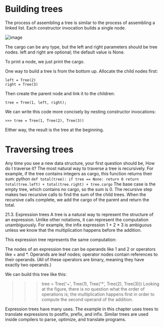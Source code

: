 # Building trees
The process of assembling a tree is similar to the process of assembling a linked list. 
Each constructor invocation builds a single node.

![image](https://user-images.githubusercontent.com/19671036/60832987-e61d2180-a182-11e9-81b7-14b307ef9d75.png)

The cargo can be any type, but the left and right parameters should be tree nodes. left and right are optional; the default value is None.

To print a node, we just print the cargo.

One way to build a tree is from the bottom up. Allocate the child nodes first:
```
left = Tree(2)
right = Tree(3)
```
Then create the parent node and link it to the children:
```
tree = Tree(1, left, right);
```
We can write this code more concisely by nesting constructor invocations:
```
>>> tree = Tree(1, Tree(2), Tree(3))
```
Either way, the result is the tree at the beginning.

# Traversing trees
Any time you see a new data structure, your first question should be, How do I traverse it? The most natural way to traverse a tree is recursively. For example, if the tree contains integers as cargo, this function returns their sum:
python ```
def total(tree):
    if tree == None: return 0
    return total(tree.left) + total(tree.right) + tree.cargo
    ```
The base case is the empty tree, which contains no cargo, so the sum is 0. The recursive step makes two recursive calls to find the sum of the child trees. When the recursive calls complete, we add the cargo of the parent and return the total.

21.3. Expression trees
A tree is a natural way to represent the structure of an expression. Unlike other notations, it can represent the computation unambiguously. For example, the infix expression 1 + 2 * 3 is ambiguous unless we know that the multiplication happens before the addition.

This expression tree represents the same computation:

The nodes of an expression tree can be operands like 1 and 2 or operators like + and *. Operands are leaf nodes; operator nodes contain references to their operands. (All of these operators are binary, meaning they have exactly two operands.)

We can build this tree like this:

>>> tree = Tree('+', Tree(1), Tree('*', Tree(2), Tree(3)))
Looking at the figure, there is no question what the order of operations is; the multiplication happens first in order to compute the second operand of the addition.

Expression trees have many uses. The example in this chapter uses trees to translate expressions to postfix, prefix, and infix. Similar trees are used inside compilers to parse, optimize, and translate programs.
